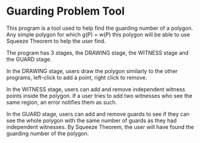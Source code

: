 # Guarding Problem Tool

This program is a tool used to help find the guarding number of a polygon. Any simple polygon for which g(P) = w(P) this polygon will be able to use Squeeze Theorem to help the user find.

The program has 3 stages, the DRAWING stage, the WITNESS stage and the GUARD stage.

In the DRAWING stage, users draw the polygon similarly to the other programs, left-click to add a point, right click to remove.

In the WITNESS stage, users can add and remove independent witness points inside the polygon. If a user tries to add two witnesses who see the same region, an error notifies them as such.

In the GUARD stage, users can add and remove guards to see if they can see the whole polygon with the same number of guards as they had independent witnesses.
By Squeeze Theorem, the user will have found the guarding number of the polygon.